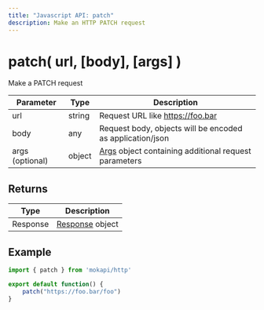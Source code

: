 ```yaml
---
title: "Javascript API: patch"
description: Make an HTTP PATCH request
---
```

# patch( url, [body], [args] )

Make a PATCH request

| Parameter       | Type   | Description                                                                                      |
|-----------------|--------|--------------------------------------------------------------------------------------------------|
| url             | string | Request URL like https://foo.bar                                                                 |
| body            | any    | Request body, objects will be encoded as application/json                                        |
| args (optional) | object | [Args](/docs/javascript-api/mokapi-http/args.md) object containing additional request parameters |

## Returns

| Type     | Description                                                     |
|----------|-----------------------------------------------------------------|
| Response | [Response](/docs/javascript-api/mokapi-http/response.md) object |

## Example

```javascript
import { patch } from 'mokapi/http'

export default function() {
    patch("https://foo.bar/foo")
}
```